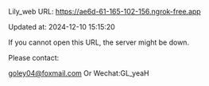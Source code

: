 Lily_web URL: https://ae6d-61-165-102-156.ngrok-free.app

Updated at: 2024-12-10 15:15:20

If you cannot open this URL, the server might be down.

Please contact: 

goley04@foxmail.com Or Wechat:GL_yeaH